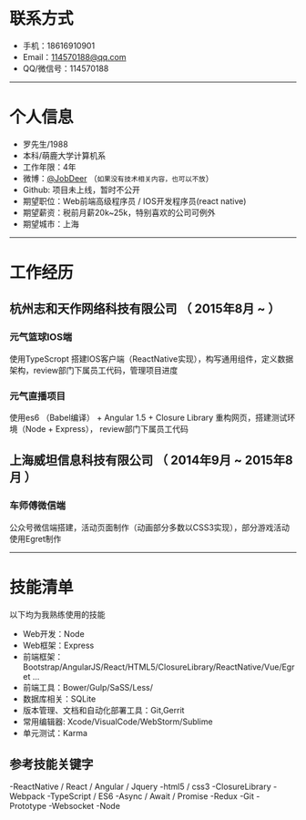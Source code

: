 # 联系方式
- 手机：18616910901
- Email：114570188@qq.com
- QQ/微信号：114570188

---

# 个人信息

 - 罗先生/1988 
 - 本科/萌鹿大学计算机系 
 - 工作年限：4年
 - 微博：[@JobDeer](http://weibo.com/jobdeer) （``` 如果没有技术相关内容，也可以不放 ```）
 - Github: 项目未上线，暂时不公开
 - 期望职位：Web前端高级程序员 / IOS开发程序员(react native)
 - 期望薪资：税前月薪20k~25k，特别喜欢的公司可例外
 - 期望城市：上海

---

# 工作经历

## 杭州志和天作网络科技有限公司 （ 2015年8月 ~  ）

### 元气篮球IOS端
使用TypeScropt 搭建IOS客户端（ReactNative实现），构写通用组件，定义数据架构，review部门下属员工代码，管理项目进度


### 元气直播项目
使用es6 （Babel编译） + Angular 1.5 + Closure Library 重构网页，搭建测试环境（Node + Express）， review部门下属员工代码




 
## 上海威坦信息科技有限公司 （ 2014年9月 ~ 2015年8月 ）

### 车师傅微信端
公众号微信端搭建，活动页面制作（动画部分多数以CSS3实现），部分游戏活动使用Egret制作





---
# 技能清单


以下均为我熟练使用的技能

- Web开发：Node
- Web框架：Express
- 前端框架：Bootstrap/AngularJS/React/HTML5/ClosureLibrary/ReactNative/Vue/Egret ...
- 前端工具：Bower/Gulp/SaSS/Less/
- 数据库相关：SQLite
- 版本管理、文档和自动化部署工具：Git,Gerrit
- 常用编辑器: Xcode/VisualCode/WebStorm/Sublime
- 单元测试：Karma

## 参考技能关键字

-ReactNative / React / Angular / Jquery
-html5 / css3
-ClosureLibrary
-Webpack
-TypeScript / ES6
-Async / Await / Promise
-Redux
-Git
-Prototype
-Websocket
-Node
